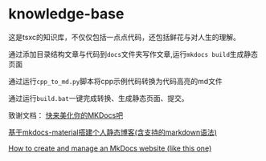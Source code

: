 # knowledge-base

这是tsxc的知识库，不仅仅包括一点点代码，还包括鲜花与对人生的理解。

通过添加目录结构文章与代码到`docs`文件夹写作文章,运行`mkdocs build`生成静态页面

通过运行`cpp_to_md.py`脚本将cpp示例代码转换为代码高亮的md文件

通过运行`build.bat`一键完成转换、生成静态页面、提交。

致谢文档：
[快来美化你的MKDocs吧](https://juejin.cn/post/7066641709198737416)

[基于mkdocs-material搭建个人静态博客(含支持的markdown语法)](https://cyent.github.io/markdown-with-mkdocs-material/syntax/math_main/)

[How to create and manage an MkDocs website (like this one)](https://abpcomputing.web.cern.ch/guides/mkdocs_site/#adding-support-for-latex)